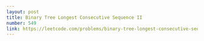 ```yaml
---
layout: post
title: Binary Tree Longest Consecutive Sequence II
number: 549
link: https://leetcode.com/problems/binary-tree-longest-consecutive-sequence-ii
---
```

